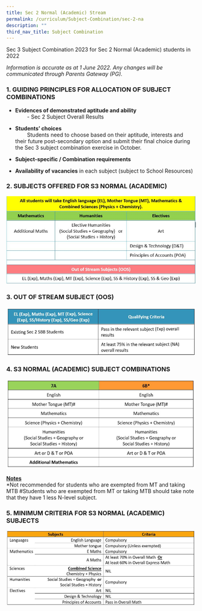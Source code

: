 ```yaml
---
title: Sec 2 Normal (Academic) Stream
permalink: /curriculum/Subject-Combination/sec-2-na
description: ""
third_nav_title: Subject Combination
---
```

Sec 3 Subject Combination 2023 for Sec 2 Normal (Academic) students in 2022

_Information is accurate as at 1 June 2022. Any changes will be communicated through Parents Gateway (PG)._  

### 1\. GUIDING PRINCIPLES FOR ALLOCATION OF SUBJECT COMBINATIONS

* **Evidences of demonstrated aptitude and ability**   
        - Sec 2 Subject Overall Results 

 * **Students’ choices**    
        Students need to choose based on their aptitude, interests and their future post-secondary option and submit their final choice during the Sec 3 subject combination exercise in October.
* **Subject-specific / Combination requirements**
* **Availability of vacancies** in each subject (subject to School Resources) 


### 2\. SUBJECTS OFFERED FOR S3 NORMAL (ACADEMIC)

![](/images/NANo2_new.jpeg)

### 3\. OUT OF STREAM SUBJECT (OOS)

![](/images/NA2.jpeg)

### 4. S3 NORMAL (ACADEMIC) SUBJECT COMBINATIONS

![](/images/NA3.jpeg)

<strong><u>Notes</u></strong>    
*Not recommended for students who are exempted from MT and taking MTB
#Students who are exempted from MT or taking MTB should take note that they have 1 less N-level subject.

### 5. MINIMUM CRITERIA FOR S3 NORMAL (ACADEMIC) SUBJECTS

![](/images/NA4.jpeg)